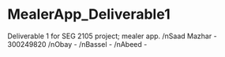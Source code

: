 # MealerApp_Deliverable1
Deliverable 1 for SEG 2105 project; mealer app.
/nSaad Mazhar - 300249820
/nObay - 
/nBassel - 
/nAbeed -
